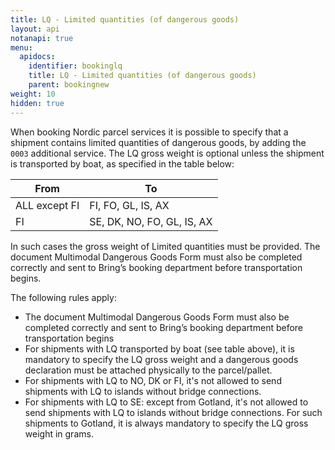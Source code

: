 ```yaml
---
title: LQ - Limited quantities (of dangerous goods)
layout: api
notanapi: true
menu:
  apidocs:
    identifier: bookinglq
    title: LQ - Limited quantities (of dangerous goods)
    parent: bookingnew
weight: 10
hidden: true
---
```


When booking Nordic parcel services it is possible to specify that a shipment contains limited quantities of dangerous goods, by adding the `0003` additional service.
The LQ gross weight is optional unless the shipment is transported by boat, as specified in the table below:

| From | To |
| ---- | -- |
| ALL except FI | FI, FO, GL, IS, AX |
| FI | SE, DK, NO, FO, GL, IS, AX |

In such cases the gross weight of Limited quantities must be provided. The document Multimodal Dangerous Goods Form must also be completed correctly and sent to Bring’s booking department before transportation begins.

The following rules apply:
- The document Multimodal Dangerous Goods Form must also be completed correctly and sent to Bring’s booking department before transportation begins
- For shipments with LQ transported by boat (see table above), it is mandatory to specify the LQ gross weight and a dangerous goods declaration must be attached physically to the parcel/pallet.
- For shipments with LQ to NO, DK or FI, it's not allowed to send shipments with LQ to islands without bridge connections.
- For shipments with LQ to SE: except from Gotland, it's not allowed to send shipments with LQ to islands without bridge connections. For such shipments to Gotland, it is always mandatory to specify the LQ gross weight in grams.

